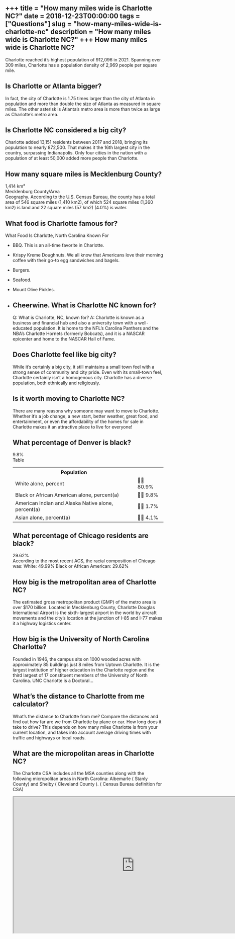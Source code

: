 +++
title = "How many miles wide is Charlotte NC?"
date = 2018-12-23T00:00:00
tags = ["Questions"]
slug = "how-many-miles-wide-is-charlotte-nc"
description = "How many miles wide is Charlotte NC?"
+++
How many miles wide is Charlotte NC?
------------------------------------

Charlotte reached it’s highest population of 912,096 in 2021. Spanning over 309 miles, Charlotte has a population density of 2,969 people per square mile.

Is Charlotte or Atlanta bigger?
-------------------------------

In fact, the city of Charlotte is 1.75 times larger than the city of Atlanta in population and more than double the size of Atlanta as measured in square miles. The other asterisk is Atlanta’s metro area is more than twice as large as Charlotte’s metro area.

Is Charlotte NC considered a big city?
--------------------------------------

Charlotte added 13,151 residents between 2017 and 2018, bringing its population to nearly 872,500. That makes it the 16th largest city in the country, surpassing Indianapolis. Only four cities in the nation with a population of at least 50,000 added more people than Charlotte.

How many square miles is Mecklenburg County?
--------------------------------------------

1,414 km²  
Mecklenburg County/Area  
Geography. According to the U.S. Census Bureau, the county has a total area of 546 square miles (1,410 km2), of which 524 square miles (1,360 km2) is land and 22 square miles (57 km2) (4.0%) is water.

What food is Charlotte famous for?
----------------------------------

What Food Is Charlotte, North Carolina Known For

- BBQ. This is an all-time favorite in Charlotte.
- Krispy Kreme Doughnuts. We all know that Americans love their morning coffee with their go-to egg sandwiches and bagels.
- Burgers.
- Seafood.
- Mount Olive Pickles.
- Cheerwine. What is Charlotte NC known for?
    -------------------------------
    
    Q: What is Charlotte, NC, known for? A: Charlotte is known as a business and financial hub and also a university town with a well-educated population. It is home to the NFL’s Carolina Panthers and the NBA’s Charlotte Hornets (formerly Bobcats), and it is a NASCAR epicenter and home to the NASCAR Hall of Fame.
    
    Does Charlotte feel like big city?
    ----------------------------------
    
    While it’s certainly a big city, it still maintains a small town feel with a strong sense of community and city pride. Even with its small-town feel, Charlotte certainly isn’t a homogenous city. Charlotte has a diverse population, both ethnically and religiously.
    
    Is it worth moving to Charlotte NC?
    -----------------------------------
    
    There are many reasons why someone may want to move to Charlotte. Whether it’s a job change, a new start, better weather, great food, and entertainment, or even the affordability of the homes for sale in Charlotte makes it an attractive place to live for everyone!
    
    What percentage of Denver is black?
    -----------------------------------
    
    9.8%  
    Table
    
    <table><tr><th>Population</th><th></th></tr><tr><td>White alone, percent</td><td> 80.9%</td></tr><tr><td>Black or African American alone, percent(a)</td><td> 9.8%</td></tr><tr><td>American Indian and Alaska Native alone, percent(a)</td><td> 1.7%</td></tr><tr><td>Asian alone, percent(a)</td><td> 4.1%</td></tr></table>
    
    What percentage of Chicago residents are black?
    -----------------------------------------------
    
    29.62%  
    According to the most recent ACS, the racial composition of Chicago was: White: 49.99% Black or African American: 29.62%
    
    How big is the metropolitan area of Charlotte NC?
    -------------------------------------------------
    
    The estimated gross metropolitan product (GMP) of the metro area is over $170 billion. Located in Mecklenburg County, Charlotte Douglas International Airport is the sixth-largest airport in the world by aircraft movements and the city’s location at the junction of I-85 and I-77 makes it a highway logistics center.
    
    How big is the University of North Carolina Charlotte?
    ------------------------------------------------------
    
    Founded in 1946, the campus sits on 1000 wooded acres with approximately 85 buildings just 8 miles from Uptown Charlotte. It is the largest institution of higher education in the Charlotte region and the third largest of 17 constituent members of the University of North Carolina. UNC Charlotte is a Doctoral…
    
    What’s the distance to Charlotte from me calculator?
    ----------------------------------------------------
    
    What’s the distance to Charlotte from me? Compare the distances and find out how far are we from Charlotte by plane or car. How long does it take to drive? This depends on how many miles Charlotte is from your current location, and takes into account average driving times with traffic and highways or local roads.
    
    What are the micropolitan areas in Charlotte NC?
    ------------------------------------------------
    
    The Charlotte CSA includes all the MSA counties along with the following micropolitan areas in North Carolina: Albemarle ( Stanly County) and Shelby ( Cleveland County ). ( Census Bureau definition for CSA)
    
    <iframe allow="accelerometer; autoplay; clipboard-write; encrypted-media; gyroscope; picture-in-picture" allowfullscreen="" class="__youtube_prefs__  epyt-is-override  no-lazyload" data-no-lazy="1" data-origheight="433" data-origwidth="770" data-skipgform_ajax_framebjll="" height="433" id="_ytid_52090" loading="lazy" src="https://www.youtube.com/embed/U101BoJAO4w?enablejsapi=1&autoplay=0&cc_load_policy=0&cc_lang_pref=&iv_load_policy=1&loop=0&modestbranding=0&rel=1&fs=1&playsinline=0&autohide=2&theme=dark&color=red&controls=1&" title="YouTube player" width="770"></iframe>